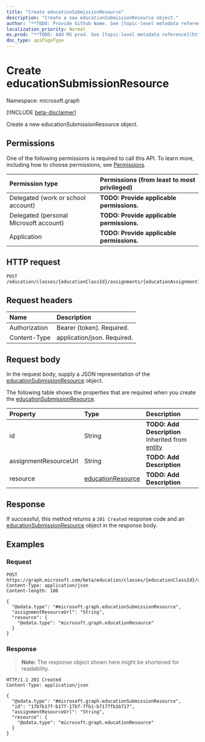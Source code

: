 ```yaml
---
title: "Create educationSubmissionResource"
description: "Create a new educationSubmissionResource object."
author: "**TODO: Provide Github Name. See [topic-level metadata reference](https://msgo.azurewebsites.net/add/document/guidelines/metadata.html#topic-level-metadata)**"
localization_priority: Normal
ms.prod: "**TODO: Add MS prod. See [topic-level metadata reference](https://msgo.azurewebsites.net/add/document/guidelines/metadata.html#topic-level-metadata)**"
doc_type: apiPageType
---
```


# Create educationSubmissionResource
Namespace: microsoft.graph

[!INCLUDE [beta-disclaimer](../../includes/beta-disclaimer.md)]

Create a new educationSubmissionResource object.

## Permissions
One of the following permissions is required to call this API. To learn more, including how to choose permissions, see [Permissions](/graph/permissions-reference).

|Permission type|Permissions (from least to most privileged)|
|:---|:---|
|Delegated (work or school account)|**TODO: Provide applicable permissions.**|
|Delegated (personal Microsoft account)|**TODO: Provide applicable permissions.**|
|Application|**TODO: Provide applicable permissions.**|

## HTTP request

<!-- {
  "blockType": "ignored"
}
-->
``` http
POST /education/classes/{educationClassId}/assignments/{educationAssignmentId}/submissions/{educationSubmissionId}/submittedResources
```

## Request headers
|Name|Description|
|:---|:---|
|Authorization|Bearer {token}. Required.|
|Content-Type|application/json. Required.|

## Request body
In the request body, supply a JSON representation of the [educationSubmissionResource](../resources/educationsubmissionresource.md) object.

The following table shows the properties that are required when you create the [educationSubmissionResource](../resources/educationsubmissionresource.md).

|Property|Type|Description|
|:---|:---|:---|
|id|String|**TODO: Add Description** Inherited from [entity](../resources/entity.md)|
|assignmentResourceUrl|String|**TODO: Add Description**|
|resource|[educationResource](../resources/educationresource.md)|**TODO: Add Description**|



## Response

If successful, this method returns a `201 Created` response code and an [educationSubmissionResource](../resources/educationsubmissionresource.md) object in the response body.

## Examples

### Request
<!-- {
  "blockType": "request",
  "name": "create_educationsubmissionresource_from_"
}
-->
``` http
POST https://graph.microsoft.com/beta/education/classes/{educationClassId}/assignments/{educationAssignmentId}/submissions/{educationSubmissionId}/submittedResources
Content-Type: application/json
Content-length: 186

{
  "@odata.type": "#microsoft.graph.educationSubmissionResource",
  "assignmentResourceUrl": "String",
  "resource": {
    "@odata.type": "microsoft.graph.educationResource"
  }
}
```


### Response
>**Note:** The response object shown here might be shortened for readability.
<!-- {
  "blockType": "response",
  "truncated": true,
  "@odata.type": "microsoft.graph.educationSubmissionResource"
}
-->
``` http
HTTP/1.1 201 Created
Content-Type: application/json

{
  "@odata.type": "#microsoft.graph.educationSubmissionResource",
  "id": "17b7b17f-b17f-17b7-7fb1-b7177fb1b717",
  "assignmentResourceUrl": "String",
  "resource": {
    "@odata.type": "microsoft.graph.educationResource"
  }
}
```

